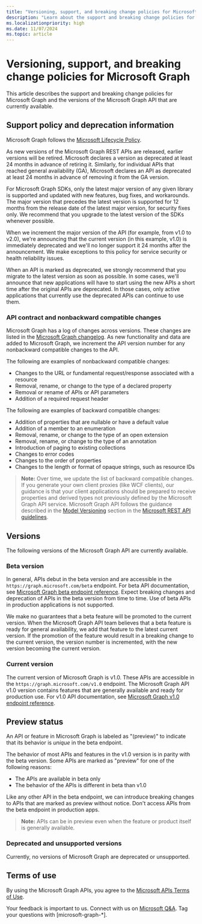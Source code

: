 ```yaml
---
title: "Versioning, support, and breaking change policies for Microsoft Graph"
description: "Learn about the support and breaking change policies for Microsoft Graph and the versions of the Microsoft Graph API that are currently available."
ms.localizationpriority: high
ms.date: 11/07/2024
ms.topic: article
---
```


# Versioning, support, and breaking change policies for Microsoft Graph

This article describes the support and breaking change policies for Microsoft Graph and the versions of the Microsoft Graph API that are currently available.

## Support policy and deprecation information

Microsoft Graph follows the [Microsoft Lifecycle Policy](https://support.microsoft.com/lifecycle).

As new versions of the Microsoft Graph REST APIs are released, earlier versions will be retired. Microsoft declares a version as deprecated at least 24 months in advance of retiring it. Similarly, for individual APIs that reached general availability (GA), Microsoft declares an API as deprecated at least 24 months in advance of removing it from the GA version. 

For Microsoft Graph SDKs, only the latest major version of any given library is supported and updated with new features, bug fixes, and workarounds. The major version that precedes the latest version is supported for 12 months from the release date of the latest major version, for security fixes only. We recommend that you upgrade to the latest version of the SDKs whenever possible.

When we increment the major version of the API (for example, from v1.0 to v2.0), we're announcing that the current version (in this example, v1.0) is immediately deprecated and we'll no longer support it 24 months after the announcement. We make exceptions to this policy for service security or health reliability issues.

When an API is marked as deprecated, we strongly recommend that you migrate to the latest version as soon as possible. In some cases, we'll announce that new applications will have to start using the new APIs a short time after the original APIs are deprecated. In those cases, only active applications that currently use the deprecated APIs can continue to use them.

### API contract and nonbackward compatible changes

Microsoft Graph has a log of changes across versions. These changes are listed in the [Microsoft Graph changelog](https://developer.microsoft.com/graph/changelog). As new functionality and data are added to Microsoft Graph, we increment the API version number for any nonbackward compatible changes to the API.

The following are examples of nonbackward compatible changes:

- Changes to the URL or fundamental request/response associated with a resource
- Removal, rename, or change to the type of a declared property
- Removal or rename of APIs or API parameters
- Addition of a required request header

The following are examples of backward compatible changes:

- Addition of properties that are nullable or have a default value
- Addition of a member to an enumeration
- Removal, rename, or change to the type of an open extension
- Removal, rename, or change to the type of an annotation
- Introduction of paging to existing collections
- Changes to error codes
- Changes to the order of properties
- Changes to the length or format of opaque strings, such as resource IDs

>**Note:** Over time, we update the list of backward compatible changes. If you generate your own client proxies (like WCF clients), our guidance is that your client applications should be prepared to receive properties and derived types not previously defined by the Microsoft Graph API service. Microsoft Graph API follows the guidance described in the [Model Versioning](https://github.com/Microsoft/api-guidelines/blob/master/Guidelines.md#12-versioning) section in the [Microsoft REST API guidelines](https://github.com/microsoft/api-guidelines/).

## Versions

The following versions of the Microsoft Graph API are currently available.

### Beta version
In general, APIs debut in the beta version and are accessible in the `https://graph.microsoft.com/beta` endpoint. For beta API documentation, see [Microsoft Graph beta endpoint reference](/graph/api/overview?view=graph-rest-beta&preserve-view=true). Expect breaking changes and deprecation of APIs in the beta version from time to time. Use of beta APIs in production applications is not supported.

We make no guarantees that a beta feature will be promoted to the current version. When the Microsoft Graph API team believes that a beta feature is ready for general availability, we add that feature to the latest current version. If the promotion of the feature would result in a breaking change to the current version, the version number is incremented, with the new version becoming the current version.

### Current version

The current version of Microsoft Graph is v1.0. These APIs are accessible in the `https://graph.microsoft.com/v1.0` endpoint. The Microsoft Graph API v1.0 version contains features that are generally available and ready for production use. For v1.0 API documentation, see [Microsoft Graph v1.0 endpoint reference](/graph/api/overview?view=graph-rest-1.0&preserve-view=true).

## Preview status

An API or feature in Microsoft Graph is labeled as "(preview)" to indicate that its behavior is _unique_ in the beta endpoint. 

The behavior of most APIs and features in the v1.0 version is in parity with the beta version. Some APIs are marked as "preview" for one of the following reasons: 
- The APIs are available in beta only
- The behavior of the APIs is different in beta than v1.0

Like any other API in the beta endpoint, we can introduce breaking changes to APIs that are marked as preview without notice. Don't access APIs from the beta endpoint in production apps.

> **Note:**
> APIs can be in preview even when the feature or product itself is generally available.

### Deprecated and unsupported versions

Currently, no versions of Microsoft Graph are deprecated or unsupported.

## Terms of use

By using the Microsoft Graph APIs, you agree to the [Microsoft APIs Terms of Use](/legal/microsoft-apis/terms-of-use?context=/graph/context).

Your feedback is important to us. Connect with us on [Microsoft Q&A](/answers/products/m365#microsoft-graph). Tag your questions with [microsoft-graph-*].
